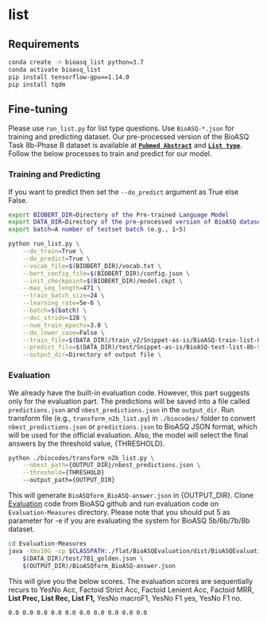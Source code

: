 # list

## Requirements
```bash
conda create -n bioasq_list python=3.7
conda activate bioasq_list
pip install tensorflow-gpu==1.14.0
pip install tqdm
```

## Fine-tuning
Please use `run_list.py` for list type questions. Use `BioASQ-*.json` for training and predicting dataset.
Our pre-processed version of the BioASQ Task 8b-Phase B dataset is available at **[`Pubmed Abstract`](https://drive.google.com/drive/folders/1JPMC4P7dgeoG-JW3yMKY8t6bnym5-GNb?usp=sharing)** and **[`List type`](https://drive.google.com/file/d/1qpUvMosQ8ufIfuyeyKcVlsyEa7J0H7PY/view?usp=sharing)**.
Follow the below processes to train and predict for our model.

### Training and Predicting
If you want to predict then set the `--do_predict` argument as True else False.

```bash
export BIOBERT_DIR=Directory of the Pre-trained Language Model
export DATA_DIR=Directory of the pre-processed version of BioASQ dataset
export batch=A number of testset batch (e.g., 1~5)

python run_list.py \
    --do_train=True \
    --do_predict=True \
    --vocab_file=$(BIOBERT_DIR)/vocab.txt \
    --bert_config_file=$(BIOBERT_DIR)/config.json \
    --init_checkpoint=$(BIOBERT_DIR)/model.ckpt \
    --max_seq_length=471 \
    --train_batch_size=24 \
    --learning_rate=5e-6 \
    --batch=$(batch) \
    --doc_stride=128 \
    --num_train_epochs=3.0 \
    --do_lower_case=False \
    --train_file=$(DATA_DIR)/train_v2/Snippet-as-is/BioASQ-train-list-8b-snippet-annotated.json \
    --predict_file=$(DATA_DIR)/test/Snippet-as-is/BioASQ-test-list-8b-$(batch)-snippet.json \
    --output_dir=Directory of output file \
```

### Evaluation
We already have the built-in evaluation code. However, this part suggests only for the evaluation part.
The predictions will be saved into a file called `predictions.json` and `nbest_predictions.json` in the `output_dir`.
Run transform file (e.g., `transform_n2b_list.py`) in `./biocodes/` folder to convert `nbest_predictions.json` or `predictions.json` to BioASQ JSON format, which will be used for the official evaluation.
Also, the model will select the final answers by the threshold value, {THRESHOLD}.

```bash
python ./biocodes/transform_n2b_list.py \
    --nbest_path={OUTPUT_DIR}/nbest_predictions.json \
    --threshold={THRESHOLD}
    --output_path={OUTPUT_DIR}
```

This will generate `BioASQform_BioASQ-answer.json` in {OUTPUT_DIR}.
Clone [Evaluation](https://github.com/BioASQ/Evaluation-Measures) code from BioASQ github and run evaluation code on `Evaluation-Measures` directory.
Please note that you should put 5 as parameter for -e if you are evaluating the system for BioASQ 5b/6b/7b/8b dataset.

```bash
cd Evaluation-Measures
java -Xmx10G -cp $CLASSPATH:./flat/BioASQEvaluation/dist/BioASQEvaluation.jar evaluation.EvaluatorTask1b -phaseB -e 5 \
    $(DATA_DIR)/test/7B1_golden.json \
    $(OUTPUT_DIR)/BioASQform_BioASQ-answer.json
```

This will give you the below scores.
The evaluation scores are sequentially recurs to  YesNo Acc, Factoid Strict Acc, Factoid Lenient Acc, Factoid MRR, **List Prec, List Rec, List F1,** YesNo macroF1, YesNo F1 yes, YesNo F1 no.
```bash
0.0 0.0 0.0 0.0 0.0 0.0 0.0 0.0 0.0 0.0
```
